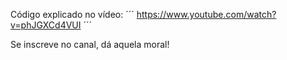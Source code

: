 Código explicado no vídeo:
´´´
https://www.youtube.com/watch?v=phJGXCd4VUI
´´´

Se inscreve no canal, dá aquela moral!